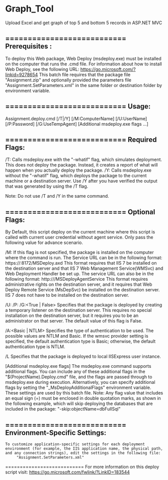 # Graph_Tool
Upload Excel and get graph of top 5 and bottom 5 records in ASP.NET MVC 

===========================
Prerequisites :
--------------------------
To deploy this Web package, Web Deploy (msdeploy.exe) must be installed on the computer that runs the .cmd file. For information about how to install Web Deploy, see the following URL:
https://go.microsoft.com/?linkid=9278654
This batch file requires that the package file "Assignment.zip" and optionally provided the parameters file "Assignment.SetParameters.xml" in the same folder or destination folder by environment variable.

===========================
Usage:
--------------------------
Assignment.deploy.cmd [/T|/Y] [/M:ComputerName] [/U:UserName] [/P:Password] [/G:UseTempAgent] [Additional msdeploy.exe flags ...]


===========================
Required Flags:
--------------------------
/T:
	Calls msdeploy.exe with the "-whatif" flag, which simulates deployment. This does not deploy the package. Instead, it creates a report of what will happen when you actually deploy the package.
/Y:
	Calls msdeploy.exe without the "-whatif" flag, which deploys the package to the current machine or a destination server. Use /Y after you have verified the output that was generated by using the /T flag.

Note: Do not use /T and /Y in the same command.

===========================
Optional Flags:
--------------------------
 By Default, this script deploy on the current machine where this script is called with current user credential without agent service. Only pass the following value for advance scenario.

/M:<Destination server name or Service URL>
	If this flag is not specified, the package is installed on the computer where the command is run. The Service URL can be in the following format:
		https://<DestinationServer>:8172/MSDeploy.axd 
	This format requires that IIS 7 be installed on the destination server and that IIS 7 Web Management Service(WMSvc) and Web Deployment Handler be set up.
	The service URL can also be in the following format:
		http://<DestinationServer>/MSDeployAgentService 
	This format requires administrative rights on the destination server, and it requires that Web Deploy Remote Service (MsDepSvc) be installed on the destination server. IIS 7 does not have to be installed on the destination server.

/U:<UserName>
/P:<Password>
/G:<True | False>
	Specifies that the package is deployed by creating a temporary listener on the destination server. This requires no special installation on the destination server, but it requires you to be an administrator on that server. The default value of this flag is False. 

/A:<Basic | NTLM>
	Specifies the type of authentication to be used. The possible values are NTLM and Basic. If the wmsvc provider setting is specified, the default authentication type is Basic; otherwise, the default authentication type is NTLM. 

/L 
	Specifies that the package is deployed to local IISExpress user instance.

[Additional msdeploy.exe flags]
	The msdeploy.exe command supports additional flags. You can include any of these additional flags in the "$(ProjectName).Deploy.cmd" file, and the flags are passed through to msdeploy.exe during execution.
	Alternatively, you can specify additional flags by setting the "_MsDeployAdditionalFlags" environment variable. These settings are used by this batch file.
	Note: Any flag value that includes an equal sign (=) must be enclosed in double quotation marks, as shown in the following example, which will skip deploying the databases that are included in the package:
		"-skip:objectName=dbFullSql" 

===========================
Environment-Specific Settings:
--------------------------

	To customize application-specific settings for each deployment environment (for example, the IIS application name, the physical path, and any connection strings), edit the settings in the following file: 
		 "Assignment.SetParameters.xml"
===========================
For more information on this deploy script visit:	https://go.microsoft.com/fwlink/?LinkID=183544


